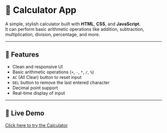 # 🧮 Calculator App

A simple, stylish calculator built with **HTML**, **CSS**, and **JavaScript**.  
It can perform basic arithmetic operations like addition, subtraction, multiplication, division, percentage, and more.

---

## 🚀 Features
- Clean and responsive UI
- Basic arithmetic operations (`+`, `-`, `*`, `/`, `%`)
- `AC` (All Clear) button to reset input
- `DEL` button to remove the last entered character
- Decimal point support
- Real-time display of input

---

## 🔗 Live Demo
[Click here to try the Calculator](tharanitamilpandithan-dev-calculator.netlify.app)
